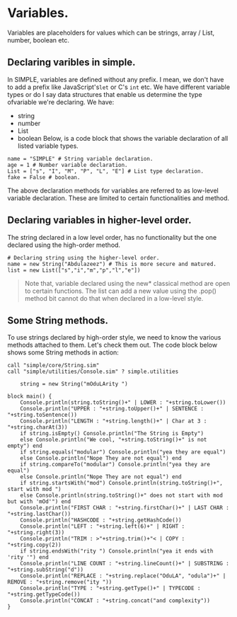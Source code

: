 # Variables.
Variables are  placeholders for values which can be strings, array / List, number, boolean etc.

## Declaring varibles in simple.
In SIMPLE, variables are defined without any prefix. I mean, we don't have to add a prefix like JavaScript's`let` or C's `int` etc. We have different variable types or do I say data structures that enable us determine the type ofvariable we're declaring. We have:
+ string
+ number
+ List
+ boolean
Below, is a code block that shows the variable declaration of all listed variable types.
```
name = "SIMPLE" # String variable declaration.
age = 1 # Number variable declaration.
List = ["s", "I", "M", "P", "L", "E"] # List type declaration.
fake = False # boolean.
```
The above declaration methods for variables are referred to as low-level variable declaration. These are limited to certain functionalities and method.

## Declaring variables in higher-level order.
The string declared in a low level order, has no functionality but the one declared using the high-order method.
```
# Declaring string using the higher-level order.
name = new String("Abdulazeez") # This is more secure and matured.
list = new List(["s","i","m","p","l","e"])
```
> Note that, variable declared using the new* classical method are open to certain functions. The list can add a  new  value using the .pop() method bit cannot do that when declared in a low-level style.
## Some String methods.
To use strings declared by high-order style, we need to know the various methods attached to them. Let's check them out.
The code block below shows some String methods in action:
```
call "simple/core/String.sim" 
call "simple/utilities/Console.sim" ? simple.utilities

	string = new String("mOduLArity ")

block main() {
	Console.println(string.toString()+" | LOWER : "+string.toLower())
	Console.println("UPPER : "+string.toUpper()+" | SENTENCE : "+string.toSentence())
	Console.println("LENGTH : "+string.length()+" | Char at 3 : "+string.charAt(3))
	if string.isEmpty() Console.println("The String is Empty") 
	else Console.println("We cool, "+string.toString()+" is not empty") end
	if string.equals("modular") Console.println("yea they are equal") 
	else Console.println("Nope They are not equal") end
	if string.compareTo("modular") Console.println("yea they are equal")
	else Console.println("Nope They are not equal") end
	if string.startsWith("mod") Console.println(string.toString()+", start with mod ")
	else Console.println(string.toString()+" does not start with mod but with 'mOd'") end
	Console.println("FIRST CHAR : "+string.firstChar()+" | LAST CHAR : "+string.lastChar())
	Console.println("HASHCODE : "+string.getHashCode())
	Console.println("LEFT : "+string.left(6)+" | RIGHT : "+string.right(3))
	Console.println("TRIM : >"+string.trim()+"< | COPY : "+string.copy(2))
	if string.endsWith("rity ") Console.println("yea it ends with 'rity '") end
	Console.println("LINE COUNT : "+string.lineCount()+" | SUBSTRING : "+string.subString("d"))
	Console.println("REPLACE : "+string.replace("OduLA", "odula")+" | REMOVE : "+string.remove("ity "))
	Console.println("TYPE : "+string.getType()+" | TYPECODE : "+string.getTypeCode())
	Console.println("CONCAT : "+string.concat("and complexity"))
}
```